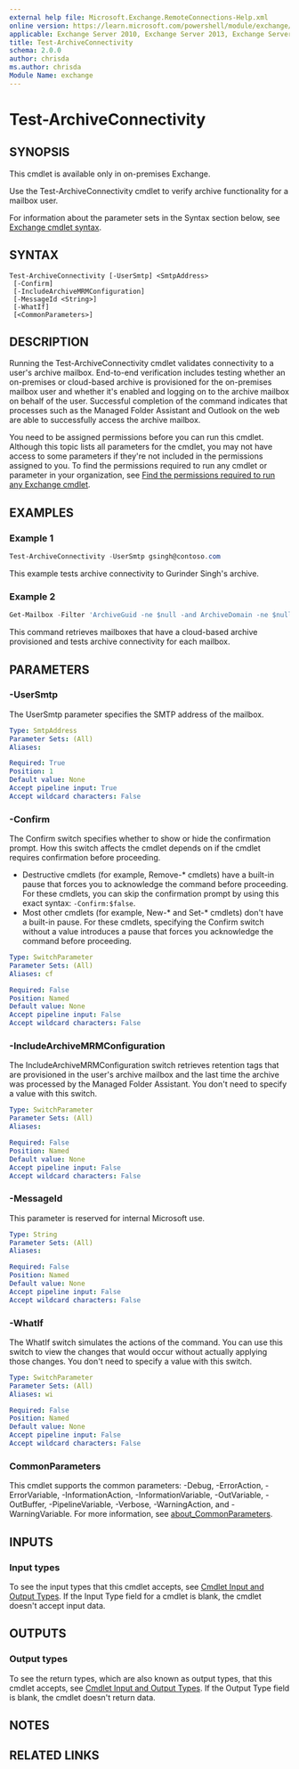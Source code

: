 ```yaml
---
external help file: Microsoft.Exchange.RemoteConnections-Help.xml
online version: https://learn.microsoft.com/powershell/module/exchange/test-archiveconnectivity
applicable: Exchange Server 2010, Exchange Server 2013, Exchange Server 2016, Exchange Server 2019
title: Test-ArchiveConnectivity
schema: 2.0.0
author: chrisda
ms.author: chrisda
Module Name: exchange
---
```


# Test-ArchiveConnectivity

## SYNOPSIS
This cmdlet is available only in on-premises Exchange.

Use the Test-ArchiveConnectivity cmdlet to verify archive functionality for a mailbox user.

For information about the parameter sets in the Syntax section below, see [Exchange cmdlet syntax](https://learn.microsoft.com/powershell/exchange/exchange-cmdlet-syntax).

## SYNTAX

```
Test-ArchiveConnectivity [-UserSmtp] <SmtpAddress>
 [-Confirm]
 [-IncludeArchiveMRMConfiguration]
 [-MessageId <String>]
 [-WhatIf]
 [<CommonParameters>]
```

## DESCRIPTION
Running the Test-ArchiveConnectivity cmdlet validates connectivity to a user's archive mailbox. End-to-end verification includes testing whether an on-premises or cloud-based archive is provisioned for the on-premises mailbox user and whether it's enabled and logging on to the archive mailbox on behalf of the user. Successful completion of the command indicates that processes such as the Managed Folder Assistant and Outlook on the web are able to successfully access the archive mailbox.

You need to be assigned permissions before you can run this cmdlet. Although this topic lists all parameters for the cmdlet, you may not have access to some parameters if they're not included in the permissions assigned to you. To find the permissions required to run any cmdlet or parameter in your organization, see [Find the permissions required to run any Exchange cmdlet](https://learn.microsoft.com/powershell/exchange/find-exchange-cmdlet-permissions).

## EXAMPLES

### Example 1
```powershell
Test-ArchiveConnectivity -UserSmtp gsingh@contoso.com
```

This example tests archive connectivity to Gurinder Singh's archive.

### Example 2
```powershell
Get-Mailbox -Filter 'ArchiveGuid -ne $null -and ArchiveDomain -ne $null' -ResultSize Unlimited | Test-ArchiveConnectivity
```

This command retrieves mailboxes that have a cloud-based archive provisioned and tests archive connectivity for each mailbox.

## PARAMETERS

### -UserSmtp
The UserSmtp parameter specifies the SMTP address of the mailbox.

```yaml
Type: SmtpAddress
Parameter Sets: (All)
Aliases:

Required: True
Position: 1
Default value: None
Accept pipeline input: True
Accept wildcard characters: False
```

### -Confirm
The Confirm switch specifies whether to show or hide the confirmation prompt. How this switch affects the cmdlet depends on if the cmdlet requires confirmation before proceeding.

- Destructive cmdlets (for example, Remove-\* cmdlets) have a built-in pause that forces you to acknowledge the command before proceeding. For these cmdlets, you can skip the confirmation prompt by using this exact syntax: `-Confirm:$false`.
- Most other cmdlets (for example, New-\* and Set-\* cmdlets) don't have a built-in pause. For these cmdlets, specifying the Confirm switch without a value introduces a pause that forces you acknowledge the command before proceeding.

```yaml
Type: SwitchParameter
Parameter Sets: (All)
Aliases: cf

Required: False
Position: Named
Default value: None
Accept pipeline input: False
Accept wildcard characters: False
```

### -IncludeArchiveMRMConfiguration
The IncludeArchiveMRMConfiguration switch retrieves retention tags that are provisioned in the user's archive mailbox and the last time the archive was processed by the Managed Folder Assistant. You don't need to specify a value with this switch.

```yaml
Type: SwitchParameter
Parameter Sets: (All)
Aliases:

Required: False
Position: Named
Default value: None
Accept pipeline input: False
Accept wildcard characters: False
```

### -MessageId
This parameter is reserved for internal Microsoft use.

```yaml
Type: String
Parameter Sets: (All)
Aliases:

Required: False
Position: Named
Default value: None
Accept pipeline input: False
Accept wildcard characters: False
```

### -WhatIf
The WhatIf switch simulates the actions of the command. You can use this switch to view the changes that would occur without actually applying those changes. You don't need to specify a value with this switch.

```yaml
Type: SwitchParameter
Parameter Sets: (All)
Aliases: wi

Required: False
Position: Named
Default value: None
Accept pipeline input: False
Accept wildcard characters: False
```

### CommonParameters
This cmdlet supports the common parameters: -Debug, -ErrorAction, -ErrorVariable, -InformationAction, -InformationVariable, -OutVariable, -OutBuffer, -PipelineVariable, -Verbose, -WarningAction, and -WarningVariable. For more information, see [about_CommonParameters](https://go.microsoft.com/fwlink/p/?LinkID=113216).

## INPUTS

### Input types
To see the input types that this cmdlet accepts, see [Cmdlet Input and Output Types](https://go.microsoft.com/fwlink/p/?LinkId=616387). If the Input Type field for a cmdlet is blank, the cmdlet doesn't accept input data.

## OUTPUTS

### Output types
To see the return types, which are also known as output types, that this cmdlet accepts, see [Cmdlet Input and Output Types](https://go.microsoft.com/fwlink/p/?LinkId=616387). If the Output Type field is blank, the cmdlet doesn't return data.

## NOTES

## RELATED LINKS
